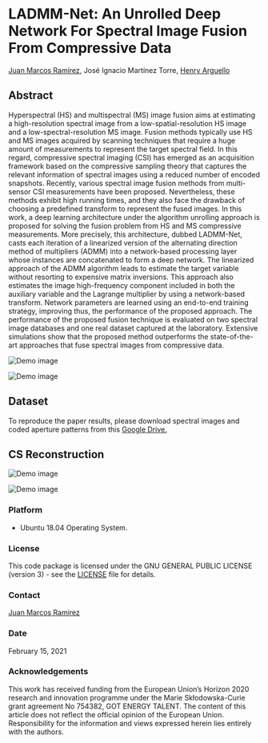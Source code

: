 # LADMM-Net: An Unrolled Deep Network For Spectral Image Fusion From Compressive Data

[Juan Marcos Ramírez](https://juanmarcosramirez.github.io/ "Juan's Website"), José Ignacio Martínez Torre, [Henry Arguello](http://hdspgroup.com/ "HDSP's Homepage")

## Abstract

Hyperspectral (HS) and multispectral (MS) image fusion aims at estimating a high-resolution spectral image from a low-spatial-resolution HS image and a low-spectral-resolution MS image. Fusion methods typically use HS and MS images acquired by scanning techniques that require a huge amount of measurements to represent the target spectral field. In this regard, compressive spectral imaging (CSI) has emerged as an acquisition framework based on the compressive sampling theory that captures the relevant information of spectral images using a reduced number of encoded snapshots. Recently, various spectral image fusion methods from multi-sensor CSI measurements have been proposed. Nevertheless, these methods exhibit high running times, and they also face the drawback of choosing a predefined transform to represent the fused images. In this work, a deep learning architecture under the algorithm unrolling approach is proposed for solving the fusion problem from HS and MS compressive measurements. More precisely, this architecture, dubbed LADMM-Net, casts each iteration of a linearized version of the alternating direction method of multipliers (ADMM) into a network-based processing layer whose instances are concatenated to form a deep network. The linearized approach of the ADMM algorithm leads to estimate the target variable without resorting to expensive matrix inversions. This approach also estimates the image high-frequency component included in both the auxiliary variable and the Lagrange multiplier by using a network-based transform. Network parameters are learned using an end-to-end training strategy, improving thus, the performance of the proposed approach. The performance of the proposed fusion technique is evaluated on two spectral image databases and one real dataset captured at the laboratory. Extensive simulations show that the proposed method outperforms the state-of-the-art approaches that fuse spectral images from compressive data.


![Demo image](https://github.com/JuanMarcosRamirez/LADMM_Net_Pytorch/blob/master/images/architecture.jpg?raw=true "Demo houston")

![Demo image](https://github.com/JuanMarcosRamirez/LADMM_Net_Pytorch/blob/master/images/Fusion3.jpg?raw=true "House")


## Dataset

To reproduce the paper results, please download spectral images and coded aperture patterns from this [Google Drive.](https://drive.google.com/drive/folders/1cMRJnMuyd9zdi0vQxkxwCFJUX8HhfZYj?usp=sharing "Training dataset link")

## CS Reconstruction

![Demo image](https://github.com/JuanMarcosRamirez/LADMM_Net_Pytorch/blob/master/images/Hector.png?raw=true "Baby image")

![Demo image](https://github.com/JuanMarcosRamirez/LADMM_Net_Pytorch/blob/master/images/Boy.png?raw=true "Boy image")

### Platform

* Ubuntu 18.04 Operating System.

### License

This code package is licensed under the GNU GENERAL PUBLIC LICENSE (version 3) - see the [LICENSE](LICENSE) file for details.

### Contact

[Juan Marcos Ramirez](juanmarcos.ramirez@ujrc.es)

### Date

February 15, 2021

### Acknowledgements

This work has received funding from the European Union’s Horizon 2020 research and innovation programme under the Marie Skłodowska-Curie grant agreement No 754382, GOT ENERGY TALENT. The content of this article does not reflect the official opinion of the European Union. Responsibility for the information and views expressed herein lies entirely with the authors.

